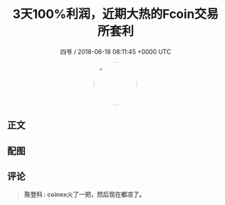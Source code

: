 <h1 align="center">3天100%利润，近期大热的Fcoin交易所套利</h1>
<p align="center">
    <a>四爷 / 2018-06-18 08:11:45 &#43;0000 UTC</a>
</p>

<div align="center">
    <img src="https://images.zsxq.com/FhnOgPcQYEcpBaXOxR_xbvsZ65oJ?e=1590940799&amp;token=kIxbL07-8jAj8w1n4s9zv64FuZZNEATmlU_Vm6zD:TQ-DmYFoXu7oDXVH94dBt8CAWqg=" width="100" height="100" style="border:1px solid;border-radius:50%; color:#ffffff"/>
</div>

## 正文

<div>

</div>

## 配图
<div class="image" align="center">

</div>

## 评论

<div align="left">
<div>

<blockquote >
<span> <strong>陈登科 : coinex火了一把，然后现在都凉了。 </strong></span>
</blockquote>

</div>
</div>